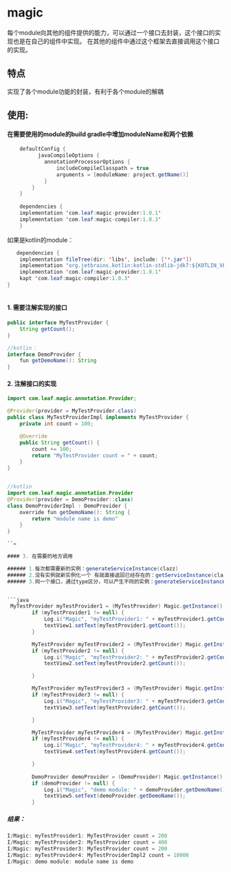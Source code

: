 # magic
每个module向其他的组件提供的能力，可以通过一个接口去封装，这个接口的实现也是在自己的组件中实现。
在其他的组件中通过这个框架去直接调用这个接口的实现。


## 特点
实现了各个module功能的封装，有利于各个module的解耦

## 使用:
#### 在需要使用的module的build gradle中增加moduleName和两个依赖
```java
    defaultConfig {
          javaCompileOptions {
            annotationProcessorOptions {
                includeCompileClasspath = true
                arguments = [moduleName: project.getName()]
            }
        }
    }
    
    dependencies {
    implementation 'com.leaf:magic-provider:1.0.1'
    implementation 'com.leaf:magic-compiler:1.0.3'
    }
```
   如果是kotlin的module：
```java
   dependencies {
    implementation fileTree(dir: 'libs', include: ['*.jar'])
    implementation "org.jetbrains.kotlin:kotlin-stdlib-jdk7:${KOTLIN_VERSION}"
    implementation 'com.leaf:magic-provider:1.0.1'
    kapt 'com.leaf:magic-compiler:1.0.3'
}
    
```
#### 1. 需要注解实现的接口

```java
public interface MyTestProvider {
    String getCount();
}

//kotlin：
interface DemoProvider {
    fun getDemoName(): String
}

```


#### 2. 注解接口的实现

```java
import com.leaf.magic.annotation.Provider;

@Provider(provider = MyTestProvider.class)
public class MyTestProviderImpl implements MyTestProvider {
    private int count = 100;

    @Override
    public String getCount() {
        count += 100;
        return "MyTestProvider count = " + count;
    }
}


//kotlin
import com.leaf.magic.annotation.Provider
@Provider(provider = DemoProvider::class)
class DemoProviderImpl : DemoProvider {
    override fun getDemoName(): String {
        return "module name is demo"
    }
}

``=

#### 3. 在需要的地方调用

###### 1.每次都需要新的实例：generateServiceInstance(clazz)
###### 2.没有实例就新实例化一个 有就直接返回已经存在的：getServiceInstance(clazz)
###### 3.同一个接口，通过type区分，可以产生不同的实例：generateServiceInstance(clazz,type) getServiceInstance(clazz,type)


```java
 MyTestProvider myTestProvider1 = (MyTestProvider) Magic.getInstance().getServiceInstance(MyTestProvider.class);
        if (myTestProvider1 != null) {
            Log.i("Magic", "myTestProvider1: " + myTestProvider1.getCount());
            textView1.setText(myTestProvider1.getCount());
        }

        MyTestProvider myTestProvider2 = (MyTestProvider) Magic.getInstance().getServiceInstance(MyTestProvider.class);
        if (myTestProvider2 != null) {
            Log.i("Magic", "myTestProvider2: " + myTestProvider2.getCount());
            textView2.setText(myTestProvider2.getCount());

        }

        MyTestProvider myTestProvider3 = (MyTestProvider) Magic.getInstance().generateServiceInstance(MyTestProvider.class);
        if (myTestProvider3 != null) {
            Log.i("Magic", "myTestProvider3: " + myTestProvider3.getCount());
            textView3.setText(myTestProvider2.getCount());

        }

        MyTestProvider myTestProvider4 = (MyTestProvider) Magic.getInstance().generateServiceInstance(MyTestProvider.class, 100);
        if (myTestProvider4 != null) {
            Log.i("Magic", "myTestProvider4: " + myTestProvider4.getCount());
            textView4.setText(myTestProvider4.getCount());

        }
       
        DemoProvider demoProvider = (DemoProvider) Magic.getInstance().getServiceInstance(DemoProvider.class);
        if (demoProvider != null) {
            Log.i("Magic", "demo module: " + demoProvider.getDemoName());
            textView5.setText(demoProvider.getDemoName());
        }

```

##### 结果：
```java
I/Magic: myTestProvider1: MyTestProvider count = 200
I/Magic: myTestProvider2: MyTestProvider count = 400
I/Magic: myTestProvider3: MyTestProvider count = 200
I/Magic: myTestProvider4: MyTestProviderImpl2 count = 10000
I/Magic: demo module: module name is demo

```

 








